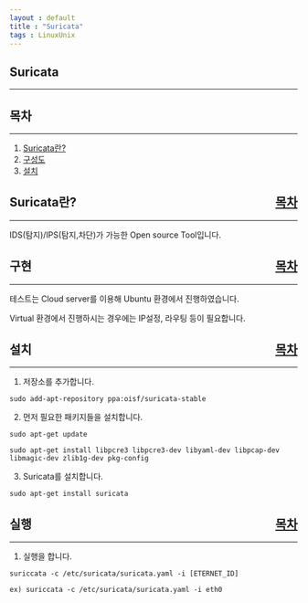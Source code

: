 ```yaml
---
layout : default
title : "Suricata"
tags : LinuxUnix
---
```


## Suricata

---

<div id="index">
<h2>목차</h2>
</div>

---

1. [Suricata란?](#suricata)
2. [구성도](#struct)
3. [설치](#install)

<div id="suricata">
<h2>Suricata란?<div style="float:right"><a href="#index">목차</a></div></h2>
</div>

---

IDS(탐지)/IPS(탐지,차단)가 가능한 Open source Tool입니다.

<div id="struct">
<h2>구현<div style="float:right"><a href="#index">목차</a></div></h2>
</div>

---

테스트는 Cloud server를 이용해 Ubuntu 환경에서 진행하였습니다.

Virtual 환경에서 진행하시는 경우에는 IP설정, 라우팅 등이 필요합니다.


<div id="install">
<h2>설치<div style="float:right"><a href="#index">목차</a></div></h2>
</div>

---

1. 저장소를 추가합니다.

```
sudo add-apt-repository ppa:oisf/suricata-stable
```

2. 먼저 필요한 패키지들을 설치합니다.

```
sudo apt-get update

sudo apt-get install libpcre3 libpcre3-dev libyaml-dev libpcap-dev libmagic-dev zlib1g-dev pkg-config
```

3. Suricata를 설치합니다.

```
sudo apt-get install suricata
```



<div id="start">
<h2>실행<div style="float:right"><a href="#index">목차</a></div></h2>
</div>

---

1. 실행을 합니다.

```
suriccata -c /etc/suricata/suricata.yaml -i [ETERNET_ID]

ex) suriccata -c /etc/suricata/suricata.yaml -i eth0

```